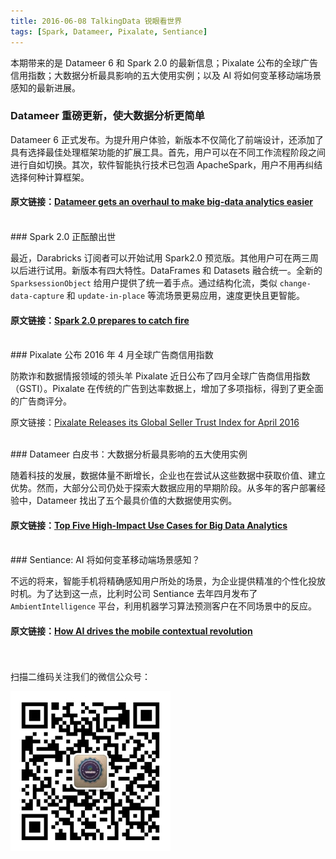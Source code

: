 ```yaml
---
title: 2016-06-08 TalkingData 锐眼看世界 
tags: [Spark, Datameer, Pixalate, Sentiance]
---
```


本期带来的是 Datameer 6 和 Spark 2.0 的最新信息；Pixalate 公布的全球广告信用指数；大数据分析最具影响的五大使用实例；以及 AI 将如何变革移动端场景感知的最新进展。

### Datameer 重磅更新，使大数据分析更简单

Datameer 6 正式发布。为提升用户体验，新版本不仅简化了前端设计，还添加了具有选择最佳处理框架功能的扩展工具。首先，用户可以在不同工作流程阶段之间进行自如切换。其次，软件智能执行技术已包涵 ApacheSpark，用户不用再纠结选择何种计算框架。

#### 原文链接：[Datameer gets an overhaul to make big-data analytics easier](http://www.tuicool.com/articles/Fj673az)

<br>
### Spark 2.0 正酝酿出世

最近，Darabricks 订阅者可以开始试用 Spark2.0 预览版。其他用户可在两三周以后进行试用。新版本有四大特性。DataFrames 和 Datasets 融合统一。全新的 `SparksessionObject` 给用户提供了统一着手点。通过结构化流，类似 `change-data-capture` 和 `update-in-place` 等流场景更易应用，速度更快且更智能。

#### 原文链接：[Spark 2.0 prepares to catch fire](http://www.tuicool.com/articles/ZRzEjm6)

<br>
### Pixalate 公布 2016 年 4 月全球广告商信用指数

防欺诈和数据情报领域的领头羊 Pixalate 近日公布了四月全球广告商信用指数（GSTI）。Pixalate 在传统的广告到达率数据上，增加了多项指标，得到了更全面的广告商评分。

原文链接：[Pixalate Releases its Global Seller Trust Index for April 2016](http://blog.pixalate.com/pixalate-releases-its-global-seller-trust-index-for-april-2016)

<br>
### Datameer 白皮书：大数据分析最具影响的五大使用实例

随着科技的发展，数据体量不断增长，企业也在尝试从这些数据中获取价值、建立优势。然而，大部分公司仍处于探索大数据应用的早期阶段。从多年的客户部署经验中，Datameer 找出了五个最具价值的大数据使用实例。

#### 原文链接：[Top Five High-Impact Use Cases for Big Data Analytics](http://www.datameer.com/pdf/eBook-Top-Five-High-Impact-UseCases-for-Big-Data-Analytics.pdf)

<br>
### Sentiance: AI 将如何变革移动端场景感知？

不远的将来，智能手机将精确感知用户所处的场景，为企业提供精准的个性化投放时机。为了达到这一点，比利时公司 Sentiance 去年四月发布了 `AmbientIntelligence` 平台，利用机器学习算法预测客户在不同场景中的反应。

#### 原文链接：[How AI drives the mobile contextual revolution](http://www.sentiance.com/2016/05/31/how-ai-drives-the-mobile-contextual-revolution)

<br>
<br>
扫描二维码关注我们的微信公众号：

![](/images/erweima.jpg)